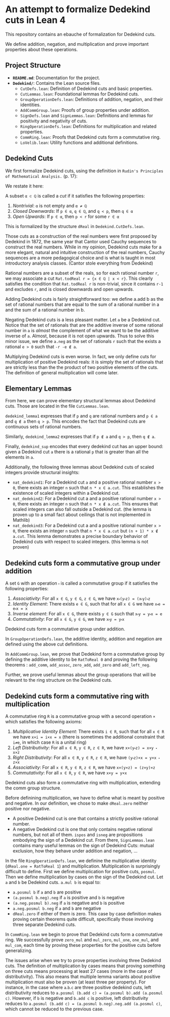# An attempt to formalize Dedekind cuts in Lean 4

This repository contains an ebauche of formalization for Dedekind cuts. 

We define addition, negation, and multiplication and prove important properties about these operations.

## Project Structure

- **`README.md`**: Documentation for the project.
- **`Dedekind/`**: Contains the Lean source files.
  - `CutDefs.lean`: Definition of Dedekind cuts and basic properties.
  - `CutLemmas.lean`: Foundational lemmas for Dedekind cuts.
  - `GroupOperationDefs.lean`: Definitions of addition, negation, and their identities.
  - `AddCommGroup.lean`: Proofs of group properties under addition.
  - `SignDefs.lean` and `SignLemmas.lean`: Definitions and lemmas for positivity and negativity of cuts.
  - `RingOperationDefs.lean`: Definitions for multiplication and related properties.
  - `CommRing.lean`: Proofs that Dedekind cuts form a commutative ring.
  - `LoVelib.lean`: Utility functions and additional definitions.


## Dedekind Cuts

We first formalize Dedekind cuts, using the definition in `Rudin's Principles of Mathematical Analysis.`
 (p. 17):

We restate it here:

A subset `α ⊂ ℚ` is called a *cut* if it satisfies the following properties:
1. *Nontrivial*: `α` is not empty and `α ≠ ℚ`
2. *Closed Downwards*: If `p ∈ α`, `q ∈ ℚ`, and `q < p`, then `q ∈ α`
3. *Open Upwards*: If `p ∈ α`, then `p < r` for some `r ∈ α`

This is formalized by the structure `dReal` in `Dedekind.CutDefs.lean`.

Those cuts as a construction of the real numbers were first proposed by Dedekind in 1872, the same year that Cantor used Cauchy sequences to construct the real numbers. While in my opinion, Dedekind cuts make for a more elegant, natural and intuitive construction of the real numbers, Cauchy sequences are a more pedagogical choice and is what is taught in most introductory analysis classes. (Cantor stole everything from Dedekind)

Rational numbers are a subset of the reals, so for each rational number `r`, we may associate a cut `Rat.todReal r = {x ∈ ℚ | x < r}`. This clearly satisfies the condition that  `Rat.todReal r` is non-trivial, since it contains `r-1` and excludes `r`, and is closed downwards and open upwards.

Adding Dedekind cuts is fairly straightforward too: we define a.add b as the set of rational numbers that are equal to the sum of a rational number in a and the sum of a rational number in b.

Negating Dedekind cuts is a less pleasant matter. Let `a` be a Dedekind cut. Notice that the set of rationals that are the additive inverse of some rational number in `a` is *almost* the complement of what we want to be the additive inverse of `a`. Almost, because it is not open upwards. Thus to solve this minor issue, we define `a.neg` as the set of rationals `r` such that the exists a rational `e > 0` such that `-r -e ∉ a`.

Multiplying Dedekind cuts is even worse. In fact, we only define cuts for multiplication of positive Dedekind reals: it is simply the set of rationals that are strictly less than the the product of two positive elements of the cuts. The definition of general multiplication will come later.

## Elementary Lemmas 

From here, we can prove elementary structural lemmas about Dedekind cuts. Those are located in the file `CutLemmas.lean`. 

`dedekind_lemma1` expresses that if `p` and `q` are rational numbers and `p ∈ a` and `q ∉ a` then `q > p`. This encodes the fact that Dedekind cuts are continuous sets of rational numbers.

Similarly, `dedekind_lemma2` expresses that if `p ∉ a` and `q > p`, then `q ∉ a`. 

Finally, `dedekind_sup` encodes that every dedekind cut has an upper bound: given a Dedekind cut `a` there is a rational `p` that is greater than all the elements in `a`.

Additionally, the following three lemmas about Dedekind cuts of scaled integers provide structural insights:
- `nat_dedekind1`: For a Dedekind cut `a` and a positive rational number `x > 0`, there exists an integer `n` such that `n * x ∈ a.cut`. This establishes the existence of scaled integers within a Dedekind cut.
- `nat_dedekind2`: For a Dedekind cut a and a positive rational number `x > 0`, there exists an integer `n` such that `n * x ∉ a.cut`. This ensures that scaled integers can also fall outside a Dedekind cut. (the lemma is proven up to a small fact about ceilings that is not implemented in Mathlib)
- `nat_dedekind3`: For a Dedekind cut a and a positive rational number `x > 0`, there exists an integer `n` such that `n * x ∈ a.cut` but `(n + 1) * x ∉ a.cut`. This lemma demonstrates a precise boundary behavior of Dedekind cuts with respect to scaled integers. (this lemma is not proven)
 
## Dedekind cuts form a commutative group under addition

A set `G` with an operation `⬝` is called a commutative group if it satisfies the following properties:
1. *Associativity*: For all `x ∈ G`, `y ∈ G`, `z ∈ G`, we have `x⬝(y⬝z) = (x⬝y)⬝z`
2. *Identity Element*: There exists `e ∈ G`, such that for all `x ∈ G` we have `x⬝e = e⬝x = x`
3. *Inverse element*: For all `x ∈ G`, there exists `y ∈ G` such that `x⬝y = y⬝x = e`
4. *Commutativity*: For all `x ∈ G`, `y ∈ G`, we have `x⬝y = y⬝x`

Dedekind cuts form a commutative group under addition. 

In `GroupOperationDefs.lean`, the additive identity, addition and negation are defined using the above cut definitions. 

In `AddCommGroup.lean`, we prove that Dedekind form a commutative group by defining the additive identity to be `RatToReal 0` and proving the following theorems : `add_comm`, `add_assoc`, `zero_add`, `add_zero` and `add_left_neg`.

Further, we prove useful lemmas about the group operations that will be relevant to the ring structure on the Dedekind cuts.

## Dedekind cuts form a commutative ring with multiplication

A commutative ring `R` is a commutative group with a second operation `×` which satisfies the following axioms:
1. *Multiplicative Identity Element*: There exists `i ∈ R`, such that for all `x ∈ R` we have `x×i = i×x = x` (there is sometimes the additional constraint that `i≠e`, in which case `R` is a unital ring)
2. *Left Distributivity*: For all `x ∈ R`, `y ∈ R`, `z ∈ R`, we have `x×(y⬝z) = x×y ⬝ x×z`
3. *Right Distributivity*: For all `x ∈ R`, `y ∈ R`, `z ∈ R`, we have `(y⬝z)×x = y×x ⬝ z×x`
4. *Associativity*: For all `x ∈ R`, `y ∈ R`, `z ∈ R`, we have `x×(y×z) = (z×y)×z`
5. *Commutativity*: For all `x ∈ R`, `y ∈ R`, we have `x×y = y×x`

Dedekind cuts also form a commutative ring with multiplication, extending the comm group structure.

Before definining multiplication, we have to define what is meant by positive and negative. In our definition, we chose to make `dReal.zero` neither positive nor negative. 
- A positive Dedekind cut is one that contains a strictly positive rational number. 
- A negative Dedekind cut is one that only contains negative rational numbers, but not all of them. 
`ispos` and `isneg` are propositions embodying the sign of a Dedekind cut. From there, `SignLemmas.lean` contains many useful lemmas on the sign of Dedekind Cuts: mutual exclusion, how they behave under addition and negation, ...

In the file `RingOperationDefs.lean`, we definine the multiplicative identity (`dReal.one = RatToReal 1`) and multiplication. Multiplication is surprisingly difficult to define. First we define multiplication for positive cuts, `posmul`. Then we define multiplication by cases on the sign of the Dedekind cut. Let `a` and `b` be Dedekind cuts. `a.mul b` is equal to:
  - `a.posmul b` if `a` and `b` are positive
  - `(a.posmul b.neg).neg` if `a` is positive and `b` is negative
  - `(a.neg.posmul b).neg` if `a` is negative and `b` is positive
  - `a.neg.posmul b.neg` if `a` and `b` are negative
  - `dReal.zero` if either of them is zero.
This case by case definition makes proving certain theorems quite difficult, specifically those involving three separate Dedekind cuts.

In `CommRing.lean` we begin to prove that Dedekind cuts form a commutative ring. We successfully prove `zero_mul` and `mul_zero`, `mul_one`, `one_mul`, and `mul_com`, each time by proving these properties for the positive cuts before generalizing.

The issues arise when we try to prove properties involving three Dedekind cuts. The definition of multiplication by cases means that proving something on three cuts means processing at least 27 cases (more in the case of distributivity). This also means that multiple lemma variants about positive multiplication must also be proven (at least three per property). For instance, in the case where `a`.`b`.`c` are three positive dedekind cuts, left distributivity reduces to `a.posmul (b.add c) = (a.posmul b).add (a.posmul c)`. However, if `b` is negative and `b.add c` is positive, left distributivity reduces to `a.posmul (b.add c) = (a.posmul b.neg).neg.add (a.posmul c)`, which cannot be reduced to the previous case. 